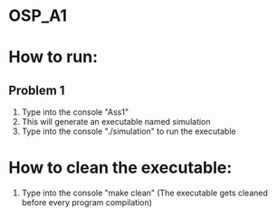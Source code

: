 # OSP_A1

# How to run:
## Problem 1
1. Type into the console "Ass1"
2. This will generate an executable named simulation
3. Type into the console "./simulation" to run the executable

# How to clean the executable:
1. Type into the console "make clean"
(The executable gets cleaned before every program compilation)
